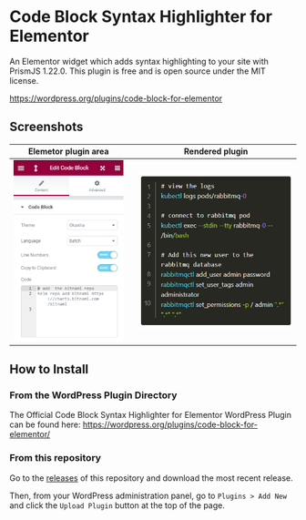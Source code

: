 # Code Block Syntax Highlighter for Elementor

An Elementor widget which adds syntax highlighting to your site with PrismJS 1.22.0.
This plugin is free and is open source under the MIT license.

https://wordpress.org/plugins/code-block-for-elementor

## Screenshots



 |    Elemetor plugin area    | |  Rendered plugin |
:-------------------------:|:-------------------------:|:-------------------------:
![Elemetor plugin area](./screenshots/screenshot-1.png)|  |![Rendered plugin](./screenshots/screenshot-2.png)


## How to Install

### From the WordPress Plugin Directory

The Official Code Block Syntax Highlighter for Elementor WordPress Plugin can be found here: https://wordpress.org/plugins/code-block-for-elementor/

### From this repository

Go to the [releases](https://github.com/thorstenalpers/wp-plugin-code-block-for-elementor/releases) of this repository and download the most recent release.

Then, from your WordPress administration panel, go to `Plugins > Add New` and click the `Upload Plugin` button at the top of the page.
